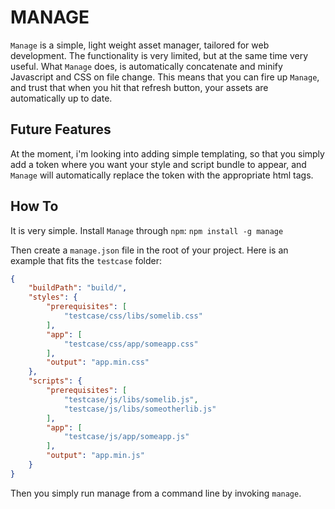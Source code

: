 # MANAGE
`Manage` is a simple, light weight asset manager, tailored for web development. The functionality is very limited, but at the same time very useful. What `Manage` does, is automatically concatenate and minify Javascript and CSS on file change. This means that you can fire up `Manage`, and trust that when you hit that refresh button, your assets are automatically up to date.

## Future Features
At the moment, i'm looking into adding simple templating, so that you simply add a token where you want your style and script bundle to appear, and `Manage` will automatically replace the token with the appropriate html tags.

## How To
It is very simple. Install `Manage` through `npm`: `npm install -g manage`

Then create a `manage.json` file in the root of your project. Here is an example that fits the `testcase` folder:

```json
{
	"buildPath": "build/",
	"styles": {
		"prerequisites": [
			"testcase/css/libs/somelib.css"
		],
		"app": [
			"testcase/css/app/someapp.css"
		],
		"output": "app.min.css"
	},
	"scripts": {
		"prerequisites": [
			"testcase/js/libs/somelib.js",
			"testcase/js/libs/someotherlib.js"
		],
		"app": [
			"testcase/js/app/someapp.js"
		],
		"output": "app.min.js"
	}
}
```

Then you simply run manage from a command line by invoking `manage`.